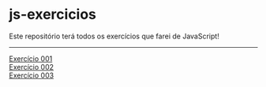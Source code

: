 # js-exercicios
<p>Este repositório terá todos os exercícios que farei de JavaScript!</p>
<hr>
<a href="index.html">Exercício 001</a><br>
<a href="002.html">Exercício 002 </a><br>
<a href="003.html">Exercício 003</a><br>
